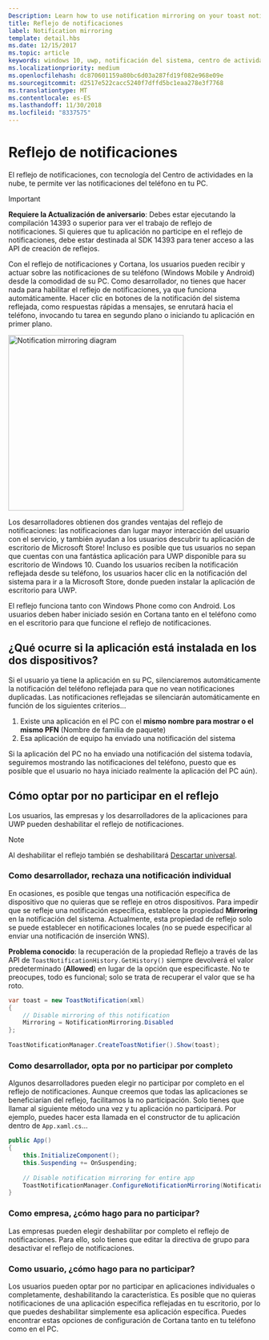 ```yaml
---
Description: Learn how to use notification mirroring on your toast notifications.
title: Reflejo de notificaciones
label: Notification mirroring
template: detail.hbs
ms.date: 12/15/2017
ms.topic: article
keywords: windows 10, uwp, notificación del sistema, centro de actividades en la nube, reflejo de notificaciones, notificación, en todos los dispositivos
ms.localizationpriority: medium
ms.openlocfilehash: dc870601159a80bc6d03a287fd19f082e968e09e
ms.sourcegitcommit: d2517e522cacc5240f7dffd5bc1eaa278e3f7768
ms.translationtype: MT
ms.contentlocale: es-ES
ms.lasthandoff: 11/30/2018
ms.locfileid: "8337575"
---
```

# <a name="notification-mirroring"></a>Reflejo de notificaciones

El reflejo de notificaciones, con tecnología del Centro de actividades en la nube, te permite ver las notificaciones del teléfono en tu PC.

> [!IMPORTANT]
> **Requiere la Actualización de aniversario**: Debes estar ejecutando la compilación 14393 o superior para ver el trabajo de reflejo de notificaciones. Si quieres que tu aplicación no participe en el reflejo de notificaciones, debe estar destinada al SDK 14393 para tener acceso a las API de creación de reflejos.

Con el reflejo de notificaciones y Cortana, los usuarios pueden recibir y actuar sobre las notificaciones de su teléfono (Windows Mobile y Android) desde la comodidad de su PC. Como desarrollador, no tienes que hacer nada para habilitar el reflejo de notificaciones, ya que funciona automáticamente. Hacer clic en botones de la notificación del sistema reflejada, como respuestas rápidas a mensajes, se enrutará hacia el teléfono, invocando tu tarea en segundo plano o iniciando tu aplicación en primer plano.

<img alt="Notification mirroring diagram" src="images/toast-mirroring.gif" width="350"/>

Los desarrolladores obtienen dos grandes ventajas del reflejo de notificaciones: las notificaciones dan lugar mayor interacción del usuario con el servicio, y también ayudan a los usuarios descubrir tu aplicación de escritorio de Microsoft Store! Incluso es posible que tus usuarios no sepan que cuentas con una fantástica aplicación para UWP disponible para su escritorio de Windows 10. Cuando los usuarios reciben la notificación reflejada desde su teléfono, los usuarios hacer clic en la notificación del sistema para ir a la Microsoft Store, donde pueden instalar la aplicación de escritorio para UWP.

El reflejo funciona tanto con Windows Phone como con Android. Los usuarios deben haber iniciado sesión en Cortana tanto en el teléfono como en el escritorio para que funcione el reflejo de notificaciones.


## <a name="what-if-the-app-is-installed-on-both-devices"></a>¿Qué ocurre si la aplicación está instalada en los dos dispositivos?

Si el usuario ya tiene la aplicación en su PC, silenciaremos automáticamente la notificación del teléfono reflejada para que no vean notificaciones duplicadas. Las notificaciones reflejadas se silenciarán automáticamente en función de los siguientes criterios...

1. Existe una aplicación en el PC con el **mismo nombre para mostrar o el mismo PFN** (Nombre de familia de paquete)
2. Esa aplicación de equipo ha enviado una notificación del sistema

Si la aplicación del PC no ha enviado una notificación del sistema todavía, seguiremos mostrando las notificaciones del teléfono, puesto que es posible que el usuario no haya iniciado realmente la aplicación del PC aún).


## <a name="how-to-opt-out-of-mirroring"></a>Cómo optar por no participar en el reflejo

Los usuarios, las empresas y los desarrolladores de la aplicaciones para UWP pueden deshabilitar el reflejo de notificaciones.

> [!NOTE]
> Al deshabilitar el reflejo también se deshabilitará [Descartar universal](universal-dismiss.md).


### <a name="as-a-developer-opt-out-an-individual-notification"></a>Como desarrollador, rechaza una notificación individual

En ocasiones, es posible que tengas una notificación específica de dispositivo que no quieras que se refleje en otros dispositivos. Para impedir que se refleje una notificación específica, establece la propiedad **Mirroring** en la notificación del sistema. Actualmente, esta propiedad de reflejo solo se puede establecer en notificaciones locales (no se puede especificar al enviar una notificación de inserción WNS).

**Problema conocido**: la recuperación de la propiedad Reflejo a través de las API de `ToastNotificationHistory.GetHistory()` siempre devolverá el valor predeterminado (**Allowed**) en lugar de la opción que especificaste. No te preocupes, todo es funcional; solo se trata de recuperar el valor que se ha roto.

```csharp
var toast = new ToastNotification(xml)
{
    // Disable mirroring of this notification
    Mirroring = NotificationMirroring.Disabled
};
  
ToastNotificationManager.CreateToastNotifier().Show(toast);
```


### <a name="as-a-developer-opt-out-completely"></a>Como desarrollador, opta por no participar por completo

Algunos desarrolladores pueden elegir no participar por completo en el reflejo de notificaciones. Aunque creemos que todas las aplicaciones se beneficiarían del reflejo, facilitamos la no participación. Solo tienes que llamar al siguiente método una vez y tu aplicación no participará. Por ejemplo, puedes hacer esta llamada en el constructor de tu aplicación dentro de `App.xaml.cs`...

```csharp
public App()
{
    this.InitializeComponent();
    this.Suspending += OnSuspending;
 
    // Disable notification mirroring for entire app
    ToastNotificationManager.ConfigureNotificationMirroring(NotificationMirroring.Disabled);
}
```


### <a name="as-an-enterprise-how-do-i-opt-out"></a>Como empresa, ¿cómo hago para no participar?

Las empresas pueden elegir deshabilitar por completo el reflejo de notificaciones. Para ello, solo tienes que editar la directiva de grupo para desactivar el reflejo de notificaciones.


### <a name="as-a-user-how-do-i-opt-out"></a>Como usuario, ¿cómo hago para no participar?

Los usuarios pueden optar por no participar en aplicaciones individuales o completamente, deshabilitando la característica. Es posible que no quieras notificaciones de una aplicación específica reflejadas en tu escritorio, por lo que puedes deshabilitar simplemente esa aplicación específica. Puedes encontrar estas opciones de configuración de Cortana tanto en tu teléfono como en el PC.